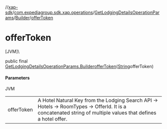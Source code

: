 //[xap-sdk](../../../../index.md)/[com.expediagroup.sdk.xap.operations](../../index.md)/[GetLodgingDetailsOperationParams](../index.md)/[Builder](index.md)/[offerToken](offer-token.md)

# offerToken

[JVM]\

public final [GetLodgingDetailsOperationParams.Builder](index.md)[offerToken](offer-token.md)([String](https://docs.oracle.com/javase/8/docs/api/java/lang/String.html)offerToken)

#### Parameters

JVM

| | |
|---|---|
| offerToken | A Hotel Natural Key from the Lodging Search API -> Hotels -> RoomTypes -> OfferId. It is a concatenated string of multiple values that defines a hotel offer. |
